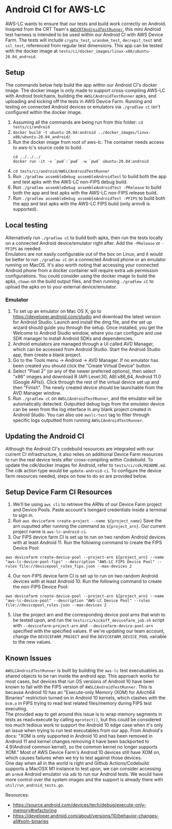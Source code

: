 # Android CI for AWS-LC
AWS-LC wants to ensure that our tests and build work correctly on Android. Insipred from the CRT Team's [`AWSCRTAndroidTestRunner`](https://github.com/awslabs/aws-c-common/tree/main/AWSCRTAndroidTestRunner), this mini Android test harness is intended to be used within our Android CI with AWS Device Farm. The tests will include `crypto_test`, `urandom_test`, `decrepit_test` and `ssl_test`, referenced from regular test dimensions. This app can be tested with the docker image at `tests/ci/docker_images/linux-x86/ubuntu-20.04_android`.

## Setup
The commands below help build the app within our Android CI's docker image. The docker image is only made to support cross-compiling AWS-LC with Android toolchains, building the `AWSLCAndroidTestRunner` apks, and uploading and kicking off the tests in AWS Device Farm. Running and testing on connected Android devices or emulators via `./gradlew cC` isn't configured within the docker image.
1. Assuming all the commands are being run from this folder: `cd tests/ci/android`
2. `docker build -t ubuntu-20.04:android ../docker_images/linux-x86/ubuntu-20.04_android/`
3. Run the docker image from root of aws-lc. The container needs access to aws-lc's source code to build.
   ```
   cd ../../../
   docker run -it -v `pwd`:`pwd` -w `pwd` ubuntu-20.04:android
   ```
4. `cd tests/ci/android/AWSLCAndroidTestRunner`
5. Run `./gradlew assembleDebug assembleAndroidTest` to build both the app and test apks with the AWS-LC non-FIPS debug build.
6. Run `./gradlew assembleDebug assembleAndroidTest -PRelease` to build both the app and test apks with the AWS-LC non-FIPS release build.
7. Run `./gradlew assembleDebug assembleAndroidTest -PFIPS` to build both the app and test apks with the AWS-LC FIPS build (only armv8 is supported).

## Local testing
Alternatively run `./gradlew cC` to build both apks, then run the tests locally on a connected Android device/emulator right after. Add the `-PRelease` or `-PFIPS` as needed.\
Emulators are not easily configurable out of the box on Linux, and it would be better to run `./gradlew cC` on a connected Android phone or an emulator running on MacOS. It's also worth noting that accessing your connected Android phone from a docker container will require extra `adb` permission configurations. You could consider using the docker image to build the apks, `chown` on the build output files, and then running `./gradlew cC` to upload the apks on to your external device/emulator.

### Emulator
1. To set up an emulator on Mac OS X, go to https://developer.android.com/studio and download the latest version for Android Studio. Launch and install the dmg file, and the set up wizard should guide you through the setup. Once installed, you get the Welcome to Android Studio window, where you can configure and use SDK manager to install Android SDKs and dependencies.
2. Android emulators are managed through a UI called AVD Manager, which can be accessed from Android Studio. Start the Android Studio app, then create a blank project.
3. Go to the Tools menu -> Android -> AVD Manager. If no emulator has been created you should click the "Create Virtual Device" button.
4. Select "Pixel 2" (or any of the newer preferred options), then select "x86" images and download R (API Level:30, ABI:x86_64, Android 11.0 (Google APIs)). Click through the rest of the virtual device set up and then "Finish". The newly created device should be launchable from the AVD Manager window.
5. Run `./gradlew cC` on `AWSLCAndroidTestRunner`, and the emulator will be automatically detected. Outputted debug logs from the emulator device can be seen from the log interface in any blank project created in Android Studio. You can also use `awslc-test` tag to filter through specific logs outputted from running `AWSLCAndroidTestRunner`.

## Updating the Android CI
Although the Android CI's codebuild resources are integrated with our current CI infrastructure, it also relies on additional Device Farm resources to run the real device tests after cross-compiling within Codebuild. To update the cdk/docker images for Android, refer to `tests/ci/cdk/README.md`. The cdk action type would be `update-android-ci`. To configure the device farm resources needed, steps on how to do so are provided below.

## Setup Device Farm CI Resources
1. We'll be using `aws cli` to retrieve the ARNs of our Device Farm project and Device Pools. Paste account's Isengard credentials inside a terminal to sign in. 
2. Run `aws devicefarm create-project --name ${project_name}` Save the arn ouputted after running the command as `${project_arn}`. Our current project name is `aws-lc-android-ci`.
3. Our FIPS device farm CI is set up to run on two random Android devices with at least Android 11. Run the following command to create the FIPS Device Pool: 
```
aws devicefarm create-device-pool --project-arn ${project_arn} --name "aws-lc-device-pool-fips" --description "AWS-LC FIPS Device Pool" --rules file://devicepool_rules_fips.json --max-devices 2
```
4. Our non-FIPS device farm CI is set up to run on two random Android devices with at least Android 10. Run the following command to create the non-FIPS Device Pool: 
```
aws devicefarm create-device-pool --project-arn ${project_arn} --name "aws-lc-device-pool" --description "AWS-LC Device Pool" --rules file://devicepool_rules.json --max-devices 2
```
5. Use the project arn and the corresponding device pool arns that wish to be tested upon, and run the `tests/ci/kickoff_devicefarm_job.sh` script with `--devicefarm-project-arn` and `--devicefarm-device-pool-arn` specified with the specified values. If we're updating our team account, change the `DEVICEFARM_PROJECT` and the `DEVICEFARM_DEVICE_POOL` variable to the new values.

## Known Issues
`AWSLCAndroidTestRunner` is built by building the `aws-lc` test executuables as shared objects to be ran inside the android app. This approach works for most cases, but devices that run OS versions of Android 10 have been known to fail with the FIPS version of `AWSLCAndroidTestRunner`. This is because Android 10 has an "Execute-only Memory (XOM) for AArch64 Binaries" restriction turned on in Android 10 kernels, which clashes with the `bcm.o` in FIPS trying to read test related files/memory during FIPS test executing. \
The provided way to get around this issue is to wrap memory segments in tests as read+execute by calling `mprotect()`, but this could be considered too much tedious work to support the Android 10 edge case when it's only an issue when trying to run test executables from our app. From Android's docs: "XOM is only supported in Android 10 and has been removed in Android 11 and kernel changes removing it have been backported to 4.9(Android common kernel), so the common kernel no longer supports XOM." Most of AWS Device Farm's Android 10 devices still have XOM on, which causes failures when we try to test against those devices.\
One day when all in the world is right and Github Actions/Codebuild supports a MacOSX M1 instance to test upon, we can consider accessing an `armv8` Android emulator via `adb` to run our Android tests. We would have more control over the system images and the support is already there with `util/run_android_tests.go`.

Resources: 
* https://source.android.com/devices/tech/debug/execute-only-memory#refactoring
* https://developer.android.com/about/versions/10/behavior-changes-all#xom-binaries
